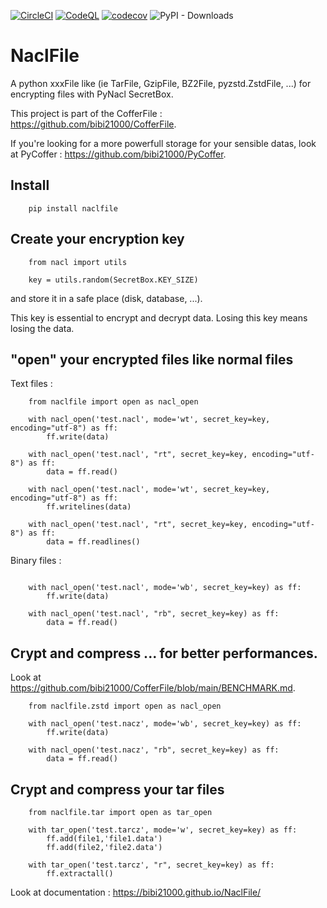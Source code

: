 [![CircleCI](https://dl.circleci.com/status-badge/img/gh/bibi21000/NaclFile/tree/main.svg?style=svg)](https://dl.circleci.com/status-badge/redirect/gh/bibi21000/NaclFile/tree/main)
[![CodeQL](https://github.com/bibi21000/NaclFile/actions/workflows/codeql.yml/badge.svg)](https://github.com/bibi21000/NaclFile/actions/workflows/codeql.yml)
[![codecov](https://codecov.io/gh/bibi21000/NaclFile/graph/badge.svg?token=4124GIOJAK)](https://codecov.io/gh/bibi21000/NaclFile)
![PyPI - Downloads](https://img.shields.io/pypi/dm/naclfile)

# NaclFile

A python xxxFile like (ie TarFile, GzipFile, BZ2File, pyzstd.ZstdFile, ...)
for encrypting files with PyNacl SecretBox.

This project is part of the CofferFile : https://github.com/bibi21000/CofferFile.

If you're looking for a more powerfull storage for your sensible datas,
look at PyCoffer : https://github.com/bibi21000/PyCoffer.

## Install

```
    pip install naclfile
```

## Create your encryption key

```
    from nacl import utils

    key = utils.random(SecretBox.KEY_SIZE)
```
and store it in a safe place (disk, database, ...).

This key is essential to encrypt and decrypt data.
Losing this key means losing the data.

## "open" your encrypted files like normal files

Text files :

```
    from naclfile import open as nacl_open

    with nacl_open('test.nacl', mode='wt', secret_key=key, encoding="utf-8") as ff:
        ff.write(data)

    with nacl_open('test.nacl', "rt", secret_key=key, encoding="utf-8") as ff:
        data = ff.read()

    with nacl_open('test.nacl', mode='wt', secret_key=key, encoding="utf-8") as ff:
        ff.writelines(data)

    with nacl_open('test.nacl', "rt", secret_key=key, encoding="utf-8") as ff:
        data = ff.readlines()
```

Binary files :

```

    with nacl_open('test.nacl', mode='wb', secret_key=key) as ff:
        ff.write(data)

    with nacl_open('test.nacl', "rb", secret_key=key) as ff:
        data = ff.read()
```

## Crypt and compress ... for better performances.

Look at https://github.com/bibi21000/CofferFile/blob/main/BENCHMARK.md.

```
    from naclfile.zstd import open as nacl_open

    with nacl_open('test.nacz', mode='wb', secret_key=key) as ff:
        ff.write(data)

    with nacl_open('test.nacz', "rb", secret_key=key) as ff:
        data = ff.read()
```

## Crypt and compress your tar files

```
    from naclfile.tar import open as tar_open

    with tar_open('test.tarcz', mode='w', secret_key=key) as ff:
        ff.add(file1,'file1.data')
        ff.add(file2,'file2.data')

    with tar_open('test.tarcz', "r", secret_key=key) as ff:
        ff.extractall()
```

Look at documentation : https://bibi21000.github.io/NaclFile/
